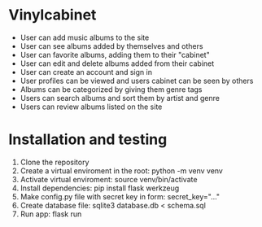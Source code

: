 # Vinylcabinet

- User can add music albums to the site
- User can see albums added by themselves and others
- User can favorite albums, adding them to their "cabinet"
- User can edit and delete albums added from their cabinet
- User can create an account and sign in
- User profiles can be viewed and users cabinet can be seen by others
- Albums can be categorized by giving them genre tags
- Users can search albums and sort them by artist and genre
- Users can review albums listed on the site

# Installation and testing
1. Clone the repository
2. Create a virtual enviroment in the root: python -m venv venv
3. Activate virtual enviroment: source venv/bin/activate
4. Install dependencies: pip install flask werkzeug
5. Make config.py file with secret key in form: secret_key="..."
6. Create database file: sqlite3 database.db < schema.sql
7. Run app: flask run
